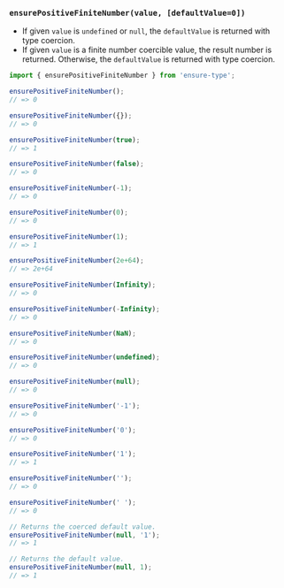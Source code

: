 ### `ensurePositiveFiniteNumber(value, [defaultValue=0])`

* If given `value` is `undefined` or `null`, the `defaultValue` is returned with type coercion.
* If given `value` is a finite number coercible value, the result number is returned. Otherwise, the `defaultValue` is returned with type coercion.

```js
import { ensurePositiveFiniteNumber } from 'ensure-type';

ensurePositiveFiniteNumber();
// => 0

ensurePositiveFiniteNumber({});
// => 0

ensurePositiveFiniteNumber(true);
// => 1

ensurePositiveFiniteNumber(false);
// => 0

ensurePositiveFiniteNumber(-1);
// => 0

ensurePositiveFiniteNumber(0);
// => 0

ensurePositiveFiniteNumber(1);
// => 1

ensurePositiveFiniteNumber(2e+64);
// => 2e+64

ensurePositiveFiniteNumber(Infinity);
// => 0

ensurePositiveFiniteNumber(-Infinity);
// => 0

ensurePositiveFiniteNumber(NaN);
// => 0

ensurePositiveFiniteNumber(undefined);
// => 0

ensurePositiveFiniteNumber(null);
// => 0

ensurePositiveFiniteNumber('-1');
// => 0

ensurePositiveFiniteNumber('0');
// => 0

ensurePositiveFiniteNumber('1');
// => 1

ensurePositiveFiniteNumber('');
// => 0

ensurePositiveFiniteNumber(' ');
// => 0

// Returns the coerced default value.
ensurePositiveFiniteNumber(null, '1');
// => 1

// Returns the default value.
ensurePositiveFiniteNumber(null, 1);
// => 1
```
